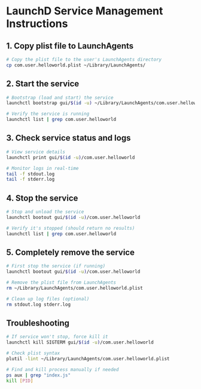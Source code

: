 # LaunchD Service Management Instructions

## 1. Copy plist file to LaunchAgents
```bash
# Copy the plist file to the user's LaunchAgents directory
cp com.user.helloworld.plist ~/Library/LaunchAgents/
```

## 2. Start the service
```bash
# Bootstrap (load and start) the service
launchctl bootstrap gui/$(id -u) ~/Library/LaunchAgents/com.user.helloworld.plist

# Verify the service is running
launchctl list | grep com.user.helloworld
```

## 3. Check service status and logs
```bash
# View service details
launchctl print gui/$(id -u)/com.user.helloworld

# Monitor logs in real-time
tail -f stdout.log
tail -f stderr.log
```

## 4. Stop the service
```bash
# Stop and unload the service
launchctl bootout gui/$(id -u)/com.user.helloworld

# Verify it's stopped (should return no results)
launchctl list | grep com.user.helloworld
```

## 5. Completely remove the service
```bash
# First stop the service (if running)
launchctl bootout gui/$(id -u)/com.user.helloworld

# Remove the plist file from LaunchAgents
rm ~/Library/LaunchAgents/com.user.helloworld.plist

# Clean up log files (optional)
rm stdout.log stderr.log
```

## Troubleshooting
```bash
# If service won't stop, force kill it
launchctl kill SIGTERM gui/$(id -u)/com.user.helloworld

# Check plist syntax
plutil -lint ~/Library/LaunchAgents/com.user.helloworld.plist

# Find and kill process manually if needed
ps aux | grep "index.js"
kill [PID]
```